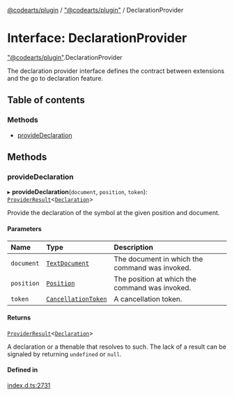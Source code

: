 [@codearts/plugin](../README.md) / ["@codearts/plugin"](../modules/_codearts_plugin_.md) / DeclarationProvider

# Interface: DeclarationProvider

["@codearts/plugin"](../modules/_codearts_plugin_.md).DeclarationProvider

The declaration provider interface defines the contract between extensions and
the go to declaration feature.

## Table of contents

### Methods

- [provideDeclaration](codearts_plugin_.DeclarationProvider.md#providedeclaration)

## Methods

### provideDeclaration

▸ **provideDeclaration**(`document`, `position`, `token`): [`ProviderResult`](../modules/_codearts_plugin_.md#providerresult)<[`Declaration`](../modules/_codearts_plugin_.md#declaration)\>

Provide the declaration of the symbol at the given position and document.

#### Parameters

| Name | Type | Description |
| :------ | :------ | :------ |
| `document` | [`TextDocument`](codearts_plugin_.TextDocument.md) | The document in which the command was invoked. |
| `position` | [`Position`](../classes/codearts_plugin_.Position.md) | The position at which the command was invoked. |
| `token` | [`CancellationToken`](codearts_plugin_.CancellationToken.md) | A cancellation token. |

#### Returns

[`ProviderResult`](../modules/_codearts_plugin_.md#providerresult)<[`Declaration`](../modules/_codearts_plugin_.md#declaration)\>

A declaration or a thenable that resolves to such. The lack of a result can be
signaled by returning `undefined` or `null`.

#### Defined in

[index.d.ts:2731](https://github.com/shuyaqian/cloudide-plugin-api/blob/3fbdd11/index.d.ts#L2731)
